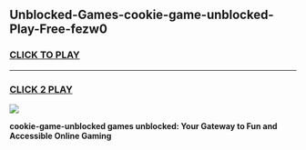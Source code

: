 
## Unblocked-Games-cookie-game-unblocked-Play-Free-fezw0
<h3>
<a href="https://premium76.site?title=cookie-game-unblocked&ref=09A">CLICK TO PLAY</a></h3>
<hr>

<h3>
<a href="https://premium76.site?title=cookie-game-unblocked&ref=09A">CLICK 2 PLAY</a>
  
</h3>

<a href="https://premium76.site?title=cookie-game-unblocked&ref=09A"><img src="https://clearcache.store/games.png"></a>


**cookie-game-unblocked games unblocked: Your Gateway to Fun and Accessible Online Gaming**
